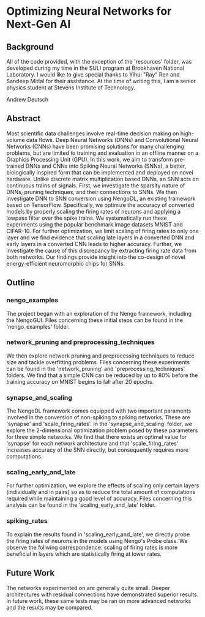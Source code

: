 # Optimizing Neural Networks for Next-Gen AI

## Background
All of the code provided, with the exception of the 'resources' folder, was developed during my time in the SULI program at Brookhaven National Laboratory. I would like to give special thanks to Yihui "Ray" Ren and Sandeep Mittal for their assistance. At the time of writing this, I am a senior physics student at Stevens Institute of Technology. 

Andrew Deutsch

## Abstract
Most scientific data challenges involve real-time decision making on high-volume data flows. Deep Neural Networks (DNNs) and Convolutional Neural Networks (CNNs) have been promising solutions for many challenging problems, but are limited to training and evaluation in an offline manner on a Graphics Processing Unit (GPU). In this work, we aim to transform pre-trained DNNs and CNNs into Spiking Neural Networks (SNNs), a better, biologically inspired form that can be implemented and deployed on novel hardware. Unlike discrete matrix multiplication based DNNs, an SNN acts on continuous trains of signals. First, we investigate the sparsity nature of DNNs, pruning techniques, and their connections to SNNs. We then investigate DNN to SNN conversion using NengoDL, an existing framework based on TensorFlow. Specifically, we optimize the accuracy of converted models by properly scaling the firing rates of neurons and applying a lowpass filter over the spike trains. We systematically run these experiments using the popular benchmark image datasets MNIST and CIFAR-10. For further optimization, we limit scaling of firing rates to only one layer and we find evidence that scaling late layers in a converted DNN and early layers in a converted CNN leads to higher accuracy. Further, we investigate the cause of this discrepancy by extracting firing rate data from both networks. Our findings provide insight into the co-design of novel energy-efficient neuromorphic chips for SNNs.

## Outline
### nengo_examples
The project began with an exploration of the Nengo framework, including the NengoGUI. Files concerning these initial steps can be found in the 'nengo_examples' folder.

### network_pruning and preprocessing_techniques
We then explore network pruning and preprocessing techniques to reduce size and tackle overfitting problems. Files concerning these experiments can be found in the 'network_pruning' and 'preprocessing_techniques' folders. We find that a simple CNN can be reduced by up to 80% before the training accuracy on MNIST begins to fall after 20 epochs.

### synapse_and_scaling
The NengoDL framework comes equipped with two important paraments involved in the conversion of non-spiking to spiking networks. These are 'synapse' and 'scale_firing_rates'. In the 'synapse_and_scaling' folder, we explore the 2-dimensional optimization problem posed by these parameters for three simple networks. We find that there exists an optimal value for 'synapse' for each network architecture and that 'scale_firing_rates' increases accuracy of the SNN directly, but consequently requires more computations.

### scaling_early_and_late
For further optimization, we explore the effects of scaling only certain layers (individually and in pairs) so as to reduce the total amount of computations required while maintaining a good level of accuracy. Files concerning this analysis can be found in the 'scaling_early_and_late' folder.

### spiking_rates
To explain the results found in 'scaling_early_and_late', we directly probe the firing rates of neurons in the models using Nengo's Probe class. We observe the follwing correspondence: scaling of firing rates is more beneficial in layers which are statistically firing at lower rates.

## Future Work
The networks experimented on are generally quite small. Deeper architectures with residual connections have demonstrated superior results. In future work, these same tests may be ran on more advanced networks and the results may be compared.

